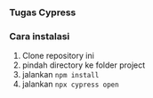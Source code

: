 ### Tugas Cypress

### Cara instalasi

<ol>
    <li>Clone repository ini</li>
    <li>pindah directory ke folder project</li>
    <li>jalankan <code>npm install</code></li>
    <li>jalankan <code>npx cypress open</code></li>
</ol>
<!-- tes -->
